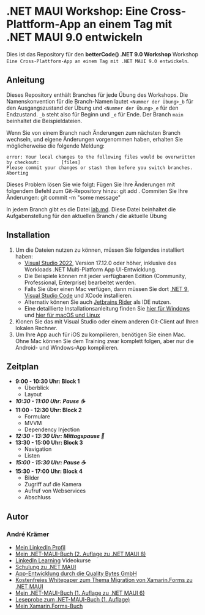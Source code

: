 # .NET MAUI Workshop: Eine Cross-Plattform-App an einem Tag mit .NET MAUI 9.0 entwickeln

Dies ist das Repository für den **betterCode() .NET 9.0 Workshop** Workshop `Eine Cross-Plattform-App an einem Tag mit .NET MAUI 9.0 entwickeln`.

## Anleitung

Dieses Repository enthält Branches für jede Übung des Workshops. Die Namenskonvention für die Branch-Namen lautet `<Nummer der Übung>_b` für den Ausgangszustand der Übung und `<Nummer der Übung>_e` für den Endzustand. `_b` steht also für Beginn und `_e` für Ende. Der Branch `main` beinhaltet die Beispieldateien.

Wenn Sie von einem Branch nach Änderungen zum nächsten Branch wechseln, und eigene Änderungen vorgenommen haben, erhalten Sie möglicherweise die folgende Meldung:

```shell
error: Your local changes to the following files would be overwritten by checkout:        [files]
Please commit your changes or stash them before you switch branches.
Aborting
```

Dieses Problem lösen Sie wie folgt:
    Fügen Sie Ihre Änderungen mit folgendem Befehl zum Git-Repository hinzu: git add .
    Commiten Sie Ihre Änderungen: git commit -m "some message"

In jedem Branch gibt es die Datei [lab.md](lab.md). Diese Datei beinhaltet die Aufgabenstellung für den aktuellen Branch / die aktuelle Übung

## Installation

1. Um die Dateien nutzen zu können, müssen Sie folgendes installiert haben:
   - [Visual Studio 2022](https://visualstudio.microsoft.com/de/downloads/), Version 17.12.0 oder höher, inklusive des Workloads .NET Multi-Platform App UI-Entwicklung.
   - Die Beispiele können mit jeder verfügbaren Edition (Community, Professional, Enterprise) bearbeitet werden.
   - Falls Sie über einen Mac verfügen, dann müssen Sie dort [.NET 9](https://dotnet.microsoft.com/en-us/download), [Visual Studio Code](https://code.visualstudio.com/) und XCode installieren.
   - Alternativ können Sie auch [Jetbrains Rider](https://www.jetbrains.com/de-de/rider/) als IDE nutzen.
   - Eine detaillierte Installationsanleitung finden Sie [hier für Windows](https://learn.microsoft.com/de-de/dotnet/maui/get-started/installation?view=net-maui-9.0&tabs=vswin) und [hier für macOS und Linux](https://learn.microsoft.com/de-de/dotnet/maui/get-started/installation?view=net-maui-9.0&tabs=visual-studio-code)
2. Klonen Sie das mit Visual Studio oder einem anderen Git-Client auf Ihren lokalen Rechner.
3. Um Ihre App auch für iOS zu kompilieren, benötigen Sie einen Mac. Ohne Mac können Sie dem Training zwar komplett folgen, aber nur die Android- und Windows-App kompilieren.

## Zeitplan

- **9:00 - 10:30 Uhr: Block 1**
  - Überblick
  - Layout
- ***10:30 - 11:00 Uhr: Pause ☕***
- **11:00 - 12:30 Uhr: Block 2**
  - Formulare
  - MVVM
  - Dependency Injection
- ***12:30 - 13:30 Uhr: Mittagspause 🥘***
- **13:30 - 15:00 Uhr: Block 3**
  - Navigation
  - Listen
- ***15:00 - 15:30 Uhr: Pause ☕***
- **15:30 - 17:00 Uhr: Block 4**
  - Bilder
  - Zugriff auf die Kamera
  - Aufruf von Webservices
  - Abschluss

## Autor

### André Krämer

- [Mein LinkedIn Profil](https://www.linkedin.com/in/andrekraemer)
- [Mein .NET-MAUI-Buch (2. Auflage zu .NET MAUI 8)](https://www.amazon.de/Cross-Plattform-Apps-NET-MAUI-entwickeln-programmieren-dp-3446479813/dp/3446479813/)
- [LinkedIn Learning](https://www.linkedin.com/learning/instructors/andre-kramer) Videokurse
- [Schulung zu .NET MAUI](https://www.andrekraemer.de/training/app-entwicklung/cross-plattform-apps-mit-net-maui-entwickeln/)
- [App-Entwicklung durch die Quality Bytes GmbH](https://qualitybytes.de/services/mobile-apps/)
- [Kostenfreies Whitepaper zum Thema Migration von Xamarin.Forms zu .NET MAUI](https://qualitybytes.de/maui-migration)
- [Mein .NET-MAUI-Buch (1. Auflage zu .NET MAUI 6)](https://www.amazon.de/Cross-Plattform-Apps-NET-MAUI-entwickeln-programmieren/dp/3446472614)
- [Leseprobe zum .NET-MAUI-Buch (1. Auflage)](https://files.hanser.de/Files/Article/ARTK_LPR_9783446472617_0001.pdf)
- [Mein Xamarin.Forms-Buch](https://www.hanser-kundencenter.de/fachbuch/artikel/9783446451551)
